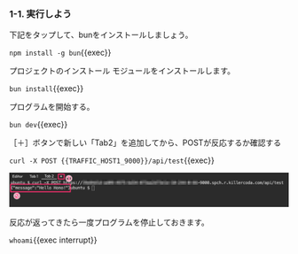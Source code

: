 ### 1-1. 実行しよう
下記をタップして、bunをインストールしましょう。

`npm install -g bun`{{exec}}

プロジェクトのインストール
モジュールをインストールします。

`bun install`{{exec}}

プログラムを開始する。

`bun dev`{{exec}}

［＋］ボタンで新しい「Tab2」を追加してから、POSTが反応するか確認する

`curl -X POST {{TRAFFIC_HOST1_9000}}/api/test`{{exec}}

![s100](https://raw.githubusercontent.com/gaomar/killercoda-scenario/master/bun-hono-line-handson-playground/images/s100.png)

反応が返ってきたら一度プログラムを停止しておきます。

`whoami`{{exec interrupt}}